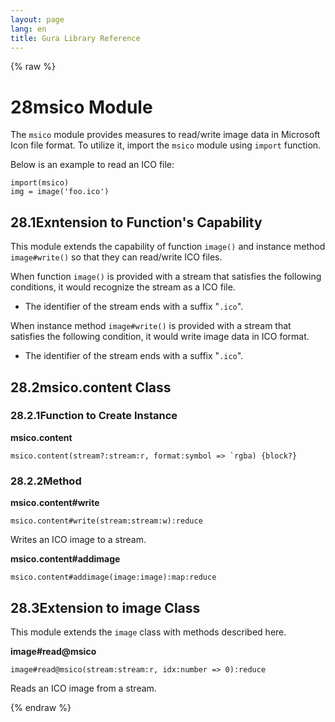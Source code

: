 ```yaml
---
layout: page
lang: en
title: Gura Library Reference
---
```


{% raw %}
<h1><span class="caption-index-1">28</span><a name="anchor-28"></a>msico Module</h1>
<p>
The <code>msico</code> module provides measures to read/write image data in Microsoft Icon file format. To utilize it, import the <code>msico</code> module using <code>import</code> function.
</p>
<p>
Below is an example to read an ICO file:
</p>
<pre><code>import(msico)
img = image('foo.ico')
</code></pre>
<h2><span class="caption-index-2">28.1</span><a name="anchor-28-1"></a>Exntension to Function's Capability</h2>
<p>
This module extends the capability of function <code>image()</code> and instance method <code>image#write()</code> so that they can read/write ICO files.
</p>
<p>
When function <code>image()</code> is provided with a stream that satisfies the following conditions, it would recognize the stream as a ICO file.
</p>
<ul>
<li>The identifier of the stream ends with a suffix "<code>.ico</code>".</li>
</ul>
<p>
When instance method <code>image#write()</code> is provided with a stream that satisfies the following condition, it would write image data in ICO format.
</p>
<ul>
<li>The identifier of the stream ends with a suffix "<code>.ico</code>".</li>
</ul>
<h2><span class="caption-index-2">28.2</span><a name="anchor-28-2"></a>msico.content Class</h2>
<h3><span class="caption-index-3">28.2.1</span><a name="anchor-28-2-1"></a>Function to Create Instance</h3>
<p>
<strong>msico.content</strong>
</p>
<p>
<code>msico.content(stream?:stream:r, format:symbol =&gt; `rgba) {block?}</code>
</p>
<h3><span class="caption-index-3">28.2.2</span><a name="anchor-28-2-2"></a>Method</h3>
<p>
<strong>msico.content#write</strong>
</p>
<p>
<code>msico.content#write(stream:stream:w):reduce</code>
</p>
<p>
Writes an ICO image to a stream.
</p>
<p>
<strong>msico.content#addimage</strong>
</p>
<p>
<code>msico.content#addimage(image:image):map:reduce</code>
</p>
<h2><span class="caption-index-2">28.3</span><a name="anchor-28-3"></a>Extension to image Class</h2>
<p>
This module extends the <code>image</code> class with methods described here.
</p>
<p>
<strong>image#read@msico</strong>
</p>
<p>
<code>image#read@msico(stream:stream:r, idx:number =&gt; 0):reduce</code>
</p>
<p>
Reads an ICO image from a stream.
</p>
<p />

{% endraw %}
